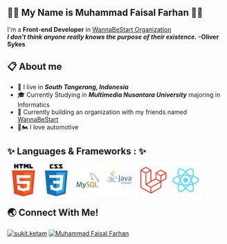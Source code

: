 ## 🧑🏽 My Name is Muhammad Faisal Farhan 🧑🏽

I'm a **Front-end Developer** in [WannaBeStart Organization](https://github.com/WannaBeStart) <br/>
***I don't think anyone really knows the purpose of their existence.*** **-Oliver Sykes**

## 📋 About me

- 🏡 I live in ***South Tangerang, Indonesia***
- 🎓 Currently Studying in ***Multimedia Nusantara University*** majoring in Informatics
- 🏢 Currently building an organization with my friends named [WannaBeStart](https://github.com/WannaBeStart)
- 🚗🏍️ I love automotive

## ✨ Languages & Frameworks : ✨

<img align="left" alt="HTML5" width="75px" src="https://raw.githubusercontent.com/github/explore/80688e429a7d4ef2fca1e82350fe8e3517d3494d/topics/html/html.png" />
<img align="left" alt="CSS3" width="75px" src="https://raw.githubusercontent.com/github/explore/80688e429a7d4ef2fca1e82350fe8e3517d3494d/topics/css/css.png" />
<img align="left" alt="MySQL" width="75px" src="https://raw.githubusercontent.com/github/explore/80688e429a7d4ef2fca1e82350fe8e3517d3494d/topics/mysql/mysql.png" />
<img align="left" alt="Node.js" width="75px" src="https://raw.githubusercontent.com/github/explore/80688e429a7d4ef2fca1e82350fe8e3517d3494d/topics/java/java.png" />
<img align="left" alt="Laravel" width="75px" src="https://raw.githubusercontent.com/github/explore/80688e429a7d4ef2fca1e82350fe8e3517d3494d/topics/laravel/laravel.png" />
<img align="left" alt="ReactJS" width="75px" src="https://raw.githubusercontent.com/github/explore/80688e429a7d4ef2fca1e82350fe8e3517d3494d/topics/react/react.png" />
<br/>
<br/>
<br/>
<br/>

## 🌏 Connect With Me!

<a href="https://instagram.com/faisal.frhan" target="blank"><img align="center" src="https://cdn.jsdelivr.net/npm/simple-icons@3.0.1/icons/instagram.svg" alt="sukit.ketam" height="55" width="75" /></a> <a href="https://www.linkedin.com/in/muhammad-faisal-frhn/" target="blank"><img align="center" src="https://cdn.jsdelivr.net/npm/simple-icons@3.0.1/icons/linkedin.svg" alt="Muhammad Faisal Farhan" height="55" width="75" /></a>


